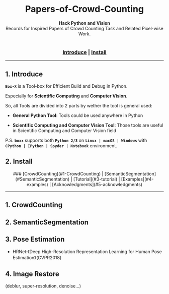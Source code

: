 <br>
<h1 align="center">Papers-of-Crowd-Counting</h1>


<div align="center">
  <strong>Hack Python and Vision</strong>
</div>

<div align="center">
  Records for Inspired Papers of Crowd Counting Task and Related Pixel-wise Work. 
</div>

<br/>

<div align="center">

 ### [Introduce](#1-introduce) | [Install](#2-install)
</div>

---
## 1. Introduce

**`Box-X`** is a Tool-box for Efficient Build and Debug in Python.   

Especially for **Scientific Computing** and **Computer Vision**. 

So, all Tools are divided into 2 parts by wether the tool is general used:    
 * **General Python Tool**: Tools could be used anywhere in Python

 * **Scientific Computing and Computer Vision Tool**: Those tools are useful in Scientific Computing and Computer Vision field
 

P.S. **`boxx`** supports both **`Python 2/3`** on **`Linux | macOS | Windows`** with **`CPython | IPython | Spyder | Notebook`** environment.


## 2. Install

<div align="center">
 ### [CrowdCounting](#1-CrowdCounting) | [SemanticSegmentation](#SemanticSegmentation) | [Tutorial](#3-tutorial) | [Examples](#4-examples) | [Acknowledgments](#5-acknowledgments)
</div>

---
## 1. CrowdCounting


## 2. SemanticSegmentation


## 3. Pose Estimation
   - HRNet:《Deep High-Resolution Representation Learning for Human Pose Estimation》(CVPR2018)
   
## 4. Image Restore

(deblur, super-resolution, denoise...)


